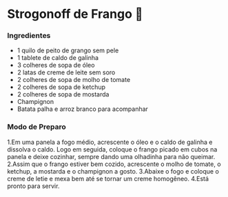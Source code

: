 # Strogonoff de Frango :chicken:

### **Ingredientes**

 - 1 quilo de peito de grango sem pele
 - 1 tablete de caldo de galinha
 - 3 colheres de sopa de óleo
 - 2 latas de creme de leite sem soro
 - 2 colheres de sopa de molho de tomate
 - 2 colheres de sopa de ketchup
 - 2 colheres de sopa de mostarda
 - Champignon
 - Batata palha e arroz branco para acompanhar


### **Modo de Preparo**

1.Em uma panela a fogo médio, acrescente o óleo e o caldo de galinha e dissolva o caldo. Logo em seguida, coloque o frango picado em cubos na panela e deixe cozinhar, sempre dando uma olhadinha para não queimar.
2.Assim que o frango estiver bem cozido, acrescente o molho de tomate, o ketchup, a mostarda e o champignon a gosto.
3.Abaixe o fogo e coloque o creme de letie e mexa bem até se tornar um creme homogêneo.
4.Está pronto para servir.